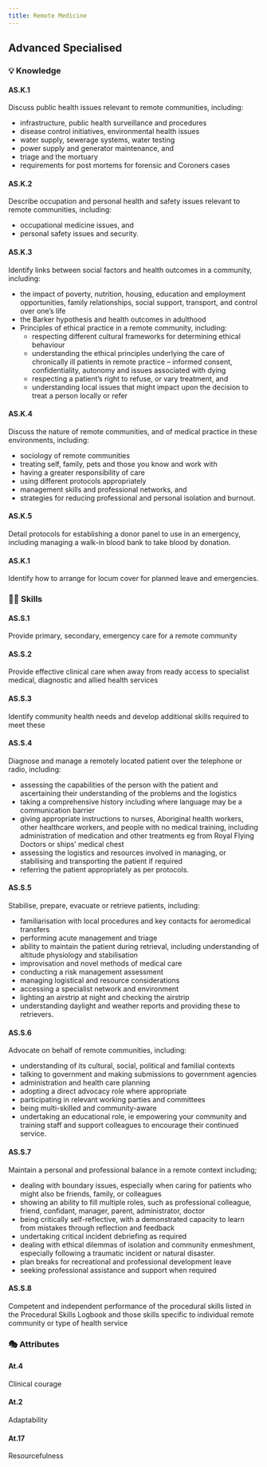 ```yaml
---
title: Remote Medicine
---
```


## Advanced Specialised

### 💡 Knowledge

#### AS.K.1

Discuss public health issues relevant to remote communities, including: 
- infrastructure, public health surveillance and procedures
- disease control initiatives, environmental health issues
- water supply, sewerage systems, water testing
- power supply and generator maintenance, and
- triage and the mortuary
- requirements for post mortems for forensic and Coroners cases 

#### AS.K.2

Describe occupation and personal health and safety issues relevant to remote communities, including:
- occupational medicine issues, and
- personal safety issues and security.

#### AS.K.3

Identify links between social factors and health outcomes in a community, including: 
- the impact of poverty, nutrition, housing, education and employment opportunities, family relationships, social support, transport, and control over one’s life
- the Barker hypothesis and health outcomes in adulthood
- Principles of ethical practice in a remote community, including:
  - respecting different cultural frameworks for determining ethical behaviour
  - understanding the ethical principles underlying the care of chronically ill patients in remote practice – informed consent, confidentiality, autonomy and issues associated with dying
  - respecting a patient’s right to refuse, or vary treatment, and
  - understanding local issues that might impact upon the decision to treat a person locally or refer

#### AS.K.4

Discuss the nature of remote communities, and of medical practice in these environments, including:
- sociology of remote communities
- treating self, family, pets and those you know and work with 
- having a greater responsibility of care
- using different protocols appropriately
- management skills and professional networks, and
- strategies for reducing professional and personal isolation and burnout.

#### AS.K.5

Detail protocols for establishing a donor panel to use in an emergency, including managing a walk-in blood bank to take blood by donation.

#### AS.K.1

Identify how to arrange for locum cover for planned leave and emergencies.

### 🤹‍♀️ Skills

#### AS.S.1

Provide primary, secondary, emergency care for a remote community

#### AS.S.2

Provide effective clinical care when away from ready access to specialist medical, diagnostic and allied health services

#### AS.S.3

Identify community health needs and develop additional skills required to meet these

#### AS.S.4

Diagnose and manage a remotely located patient over the telephone or radio, including:
- assessing the capabilities of the person with the patient and ascertaining their understanding of the problems and the logistics 
- taking a comprehensive history including where language may be a communication barrier
- giving appropriate instructions to nurses, Aboriginal health workers, other healthcare workers, and people with no medical training, including administration of medication and other treatments eg from Royal Flying Doctors or ships’ medical chest 
- assessing the logistics and resources involved in managing, or stabilising and transporting the patient if required
- referring the patient appropriately as per protocols.

#### AS.S.5

Stabilise, prepare, evacuate or retrieve patients, including:
- familiarisation with local procedures and key contacts for aeromedical transfers
- performing acute management and triage
- ability to maintain the patient during retrieval, including understanding of altitude physiology and stabilisation
- improvisation and novel methods of medical care
- conducting a risk management assessment
- managing logistical and resource considerations 
- accessing a specialist network and environment
- lighting an airstrip at night and checking the airstrip
- understanding daylight and weather reports and providing these to retrievers.

#### AS.S.6

Advocate on behalf of remote communities, including:
- understanding of its cultural, social, political and familial contexts 
- talking to government and making submissions to government agencies 
- administration and health care planning 
- adopting a direct advocacy role where appropriate
- participating in relevant working parties and committees
- being multi-skilled and community-aware
- undertaking an educational role, ie empowering your community and training staff and support colleagues to encourage their continued service.

#### AS.S.7

Maintain a personal and professional balance in a remote context including;
- dealing with boundary issues, especially when caring for patients who might also be friends, family, or colleagues
- showing an ability to fill multiple roles, such as professional colleague, friend, confidant, manager, parent, administrator, doctor
- being critically self-reflective, with a demonstrated capacity to learn from mistakes through reflection and feedback
- undertaking critical incident debriefing as required
- dealing with ethical dilemmas of isolation and community enmeshment, especially following a traumatic incident or natural disaster. 
- plan breaks for recreational and professional development leave
- seeking professional assistance and support when required

#### AS.S.8

Competent and independent performance of the procedural skills listed in the Procedural Skills Logbook and those skills specific to individual remote community or type of health service

### 🎭 Attributes

#### At.4

Clinical courage

#### At.2

Adaptability

#### At.17

Resourcefulness
